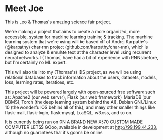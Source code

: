 # Meet Joe
This is Leo & Thomas's amazing science fair project.

We're making a project that aims to create a more organized, more accessible, system for machine learning training & tracking.
The machine learning system that we're using will be based off of Andrej Karpathy's (@karpathy) char-rnn project (github.com/karpathy/char-rnn), 
which is designed to analyze & emulate text at the character level using recurrent neural networks.
I (Thomas) have had a bit of experience with RNNs before, but I'm certainly no ML expert.

This will also tie into my (Thomas's) IDS project, as we will be using relational databases to track information about the users, datasets, models, loss, learning rates, iterations, etc.

This project will be powered largely with open-sourced free software such as: 
Apache2 (our web server),
Flask (our web framework),
MariaDB (our DBMS),
Torch (the deep learning system behind the AI),
Debian GNU/Linux 10 (the wonderful OS behind all of this),
and many other smaller things like flask-mail, flask-login, flask-mysql, LuaSQL, w3.css, and so on.

It is currently being run on ON A BRAND NEW X570 CUSTOM MADE COMPUTER LETSS GOoo, available in development at http://99.199.44.233, although no guarantees that it's gonna be online.
